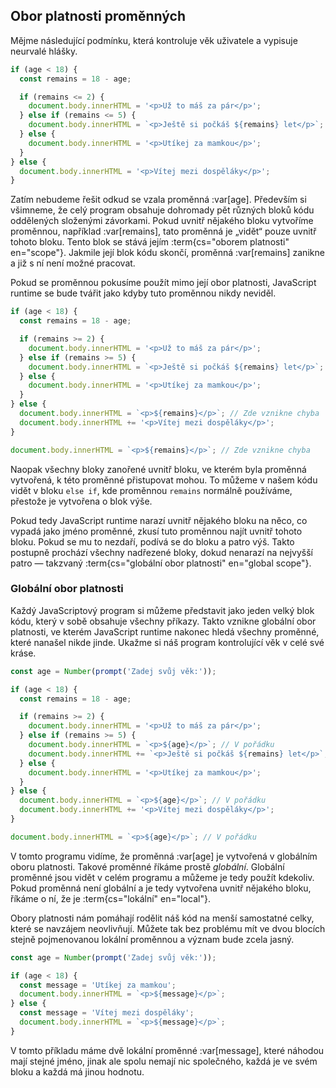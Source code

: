 ## Obor platnosti proměnných

Mějme následující podmínku, která kontroluje věk uživatele a vypisuje neurvalé hlášky.

```js
if (age < 18) {
  const remains = 18 - age;

  if (remains <= 2) {
    document.body.innerHTML = '<p>Už to máš za pár</p>';
  } else if (remains <= 5) {
    document.body.innerHTML = `<p>Ještě si počkáš ${remains} let</p>`;
  } else {
    document.body.innerHTML = '<p>Utíkej za mamkou</p>';
  }
} else {
  document.body.innerHTML = '<p>Vítej mezi dospěláky</p>';
}
```

Zatím nebudeme řešit odkud se vzala proměnná :var[age]. Především si všimneme, že celý program obsahuje dohromady pět různých bloků kódu oddělených složenými závorkami. Pokud uvnitř nějakého bloku vytvoříme proměnnou, například :var[remains], tato proměnná je „vidět“ pouze uvnitř tohoto bloku. Tento blok se stává jejím :term{cs="oborem platnosti" en="scope"}. Jakmile její blok kódu skončí, proměnná :var[remains] zanikne a již s ní není možné pracovat.

Pokud se proměnnou pokusíme použít mimo její obor platnosti, JavaScript runtime se bude tvářit jako kdyby tuto proměnnou nikdy neviděl.

```js
if (age < 18) {
  const remains = 18 - age;

  if (remains >= 2) {
    document.body.innerHTML = '<p>Už to máš za pár</p>';
  } else if (remains >= 5) {
    document.body.innerHTML = `<p>Ještě si počkáš ${remains} let</p>`;
  } else {
    document.body.innerHTML = '<p>Utíkej za mamkou</p>';
  }
} else {
  document.body.innerHTML = `<p>${remains}</p>`; // Zde vznikne chyba
  document.body.innerHTML += '<p>Vítej mezi dospěláky</p>';
}

document.body.innerHTML = `<p>${remains}</p>`; // Zde vznikne chyba
```

Naopak všechny bloky zanořené uvnitř bloku, ve kterém byla proměnná vytvořená, k této proměnné přistupovat mohou. To můžeme v našem kódu vidět v bloku `else if`, kde proměnnou `remains` normálně používáme, přestože je vytvořena o blok výše.

Pokud tedy JavaScript runtime narazí uvnitř nějakého bloku na něco, co vypadá jako jméno proměnné, zkusí tuto proměnnou najít uvnitř tohoto bloku. Pokud se mu to nezdaří, podívá se do bloku a patro výš. Takto postupně prochází všechny nadřezené bloky, dokud nenarazí na nejvyšší patro — takzvaný :term{cs="globální obor platnosti" en="global scope"}.

### Globální obor platnosti

Každý JavaScriptový program si můžeme představit jako jeden velký blok kódu, který v sobě obsahuje všechny příkazy. Takto vznikne globální obor platnosti, ve kterém JavaScript runtime nakonec hledá všechny proměnné, které nanašel nikde jinde. Ukažme si náš program kontrolující věk v celé své kráse.

```js
const age = Number(prompt('Zadej svůj věk:'));

if (age < 18) {
  const remains = 18 - age;

  if (remains >= 2) {
    document.body.innerHTML = '<p>Už to máš za pár</p>';
  } else if (remains >= 5) {
    document.body.innerHTML = `<p>${age}</p>`; // V pořádku
    document.body.innerHTML += `<p>Ještě si počkáš ${remains} let</p>`;
  } else {
    document.body.innerHTML = '<p>Utíkej za mamkou</p>';
  }
} else {
  document.body.innerHTML = `<p>${age}</p>`; // V pořádku
  document.body.innerHTML += '<p>Vítej mezi dospěláky</p>';
}

document.body.innerHTML = `<p>${age}</p>`; // V pořádku
```

V tomto programu vidíme, že proměnná :var[age] je vytvořená v globálním oboru platnosti. Takové proměnné říkáme prostě <em>globální</em>. Globální proměnné jsou vidět v celém programu a můžeme je tedy použít kdekoliv. Pokud proměnná není globální a je tedy vytvořena uvnitř nějakého bloku, říkáme o ní, že je :term{cs="lokální" en="local"}.

Obory platnosti nám pomáhají rodělit náš kód na menší samostatné celky, které se navzájem neovlivňují. Můžete tak bez problému mít ve dvou blocích stejně pojmenovanou lokální proměnnou a význam bude zcela jasný.

```js
const age = Number(prompt('Zadej svůj věk:'));

if (age < 18) {
  const message = 'Utíkej za mamkou';
  document.body.innerHTML = `<p>${message}</p>`;
} else {
  const message = 'Vítej mezi dospěláky';
  document.body.innerHTML = `<p>${message}</p>`;
}
```

V tomto příkladu máme dvě lokální proměnné :var[message], které náhodou mají stejné jméno, jinak ale spolu nemají nic společného, každá je ve svém bloku a každá má jinou hodnotu. 
